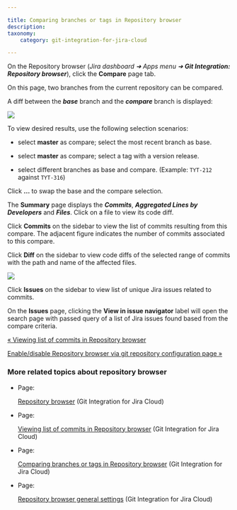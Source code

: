 ```yaml
---

title: Comparing branches or tags in Repository browser
description:
taxonomy:
    category: git-integration-for-jira-cloud

---
```

On the Repository browser (_Jira dashboard ➜ Apps menu ➜ **Git Integration: Repository browser**_), click the **Compare** page tab.

On this page, two branches from the current repository can be compared.

A diff between the _**base**_ branch and the _**compare**_ branch is displayed:

![](https://bigbrassband.atlassian.net/wiki/download/attachments/1923025590/gitcloud-repo-browser-page-compare-view.png?version=1&modificationDate=1650263701274&cacheVersion=1&api=v2)

To view desired results, use the following selection scenarios:

*   select **master** as compare; select the most recent branch as base.

*   select **master** as compare; select a tag with a version release.

*   select different branches as base and compare. (Example: `TYT-212` against `TYT-316`)


Click **…** to swap the base and the compare selection.

The **Summary** page displays the _**Commits**_, _**Aggregated Lines by Developers**_ and _**Files**_. Click on a file to view its code diff.

Click **Commits** on the sidebar to view the list of commits resulting from this compare. The adjacent figure indicates the number of commits associated to this compare.

Click **Diff** on the sidebar to view code diffs of the selected range of commits with the path and name of the affected files.

![](https://bigbrassband.atlassian.net/wiki/download/thumbnails/1923025590/gitcloud-repo-browser-page-compare-isues-view.png?version=1&modificationDate=1650263827433&cacheVersion=1&api=v2&width=680&height=249)

Click **Issues** on the sidebar to view list of unique Jira issues related to commits.

On the **Issues** page, clicking the **View in issue navigator** label will open the search page with passed query of a list of Jira issues found based from the compare criteria.

[« Viewing list of commits in Repository browser](/wiki/spaces/GITCLOUD/pages/1923025571/Viewing+list+of+commits+in+Repository+browser)

[Enable/disable Repository browser via git repository configuration page »](/wiki/spaces/GITCLOUD/pages/1923025615/Repository+browser+general+settings)

### More related topics about repository browser

*   Page:

    [Repository browser](/git-integration-for-jira-cloud/Repository-browser) (Git Integration for Jira Cloud)

*   Page:

    [Viewing list of commits in Repository browser](/wiki/spaces/GITCLOUD/pages/1923025571/Viewing+list+of+commits+in+Repository+browser) (Git Integration for Jira Cloud)

*   Page:

    [Comparing branches or tags in Repository browser](/wiki/spaces/GITCLOUD/pages/1923025590/Comparing+branches+or+tags+in+Repository+browser) (Git Integration for Jira Cloud)

*   Page:

    [Repository browser general settings](/wiki/spaces/GITCLOUD/pages/1923025615/Repository+browser+general+settings) (Git Integration for Jira Cloud)